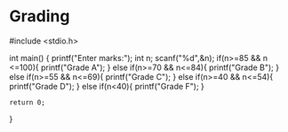 # Grading
#include <stdio.h>

int main()
{
    printf("Enter marks:");
    int n;
    scanf("%d",&n);
    if(n>=85 && n <=100){
        printf("Grade A");
    }
    else if(n>=70 && n<=84){
        printf("Grade B");
    }
    else if(n>=55 && n<=69){
        printf("Grade C");
    }
    else if(n>=40 && n<=54){
        printf("Grade D");
    }
    else if(n<40){
        printf("Grade F");
    }

    return 0;
}

